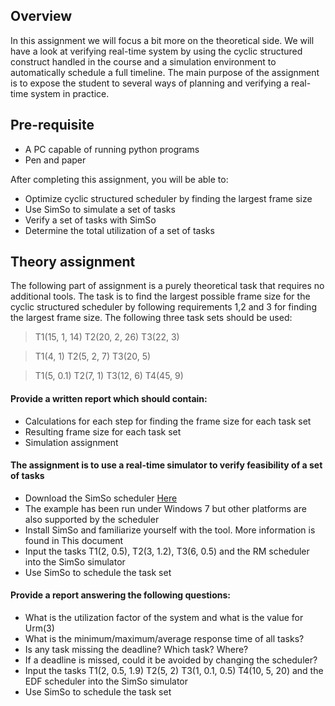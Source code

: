 ## Overview

In this assignment we will focus a bit more on the theoretical side. We will have a look at verifying real-time system by using the cyclic structured construct handled in the course and a simulation environment to automatically schedule a full timeline. The main purpose of the assignment is to expose the student to several ways of planning and verifying a real-time system in practice.

## Pre-requisite

- A PC capable of running python programs
- Pen and paper

After completing this assignment, you will be able to:

- Optimize cyclic structured scheduler by finding the largest frame size
- Use SimSo to simulate a set of tasks
- Verify a set of tasks with SimSo
- Determine the total utilization of a set of tasks

## Theory assignment

The following part of assignment is a purely theoretical task that requires no additional tools. The task is to find the largest possible frame size for the cyclic structured scheduler by following requirements 1,2 and 3 for finding the largest frame size. The following three task sets should be used:

> T1(15, 1, 14) T2(20, 2, 26) T3(22, 3)

> T1(4, 1) T2(5, 2, 7) T3(20, 5)

> T1(5, 0.1) T2(7, 1) T3(12, 6) T4(45, 9)

#### Provide a written report which should contain:

- Calculations for each step for finding the frame size for each task set
- Resulting frame size for each task set
- Simulation assignment

#### The assignment is to use a real-time simulator to verify feasibility of a set of tasks

- Download the SimSo scheduler [Here](http://projects.laas.fr/simso/)
- The example has been run under Windows 7 but other platforms are also supported by the scheduler
- Install SimSo and familiarize yourself with the tool. More information is found in This document
- Input the tasks T1(2, 0.5), T2(3, 1.2), T3(6, 0.5) and the RM scheduler into the SimSo simulator
- Use SimSo to schedule the task set

#### Provide a report answering the following questions:

- What is the utilization factor of the system and what is the value for Urm(3)
- What is the minimum/maximum/average response time of all tasks?
- Is any task missing the deadline? Which task? Where?
- If a deadline is missed, could it be avoided by changing the scheduler?
- Input the tasks T1(2, 0.5, 1.9) T2(5, 2) T3(1, 0.1, 0.5) T4(10, 5, 20) and the EDF scheduler into the SimSo simulator
- Use SimSo to schedule the task set

